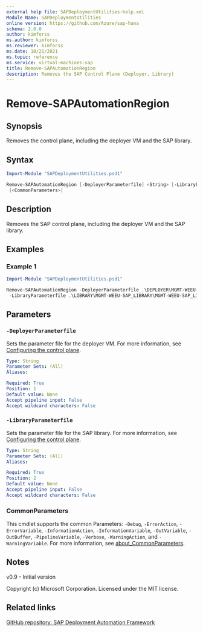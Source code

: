 ```yaml
---
external help file: SAPDeploymentUtilities-help.xml
Module Name: SAPDeploymentUtilities
online version: https://github.com/Azure/sap-hana
schema: 2.0.0
author: kimforss
ms.author: kimforss
ms.reviewer: kimforss
ms.date: 10/21/2021
ms.topic: reference
ms.service: virtual-machines-sap
title: Remove-SAPAutomationRegion
description: Removes the SAP Control Plane (Deployer, Library)
---
```


# Remove-SAPAutomationRegion

## Synopsis

Removes the control plane, including the deployer VM and the SAP library.
## Syntax

```powershell
Import-Module "SAPDeploymentUtilities.psd1"

Remove-SAPAutomationRegion [-DeployerParameterfile] <String> [-LibraryParameterfile] <String>
 [<CommonParameters>]
```

## Description
Removes the SAP control plane, including the deployer VM and the SAP library.

## Examples

### Example 1
```powershell
Import-Module "SAPDeploymentUtilities.psd1"

Remove-SAPAutomationRegion -DeployerParameterfile .\DEPLOYER\MGMT-WEEU-SAP01-INFRASTRUCTURE\MGMT-WEEU-SAP01-INFRASTRUCTURE.tfvars 
 -LibraryParameterfile .\LIBRARY\MGMT-WEEU-SAP_LIBRARY\MGMT-WEEU-SAP_LIBRARY.tfvars

```

## Parameters

### `-DeployerParameterfile`
Sets the parameter file for the deployer VM. For more information, see [Configuring the control plane](../automation-configure-control-plane.md#deployer).

```yaml
Type: String
Parameter Sets: (All)
Aliases:

Required: True
Position: 1
Default value: None
Accept pipeline input: False
Accept wildcard characters: False
```

### `-LibraryParameterfile`
Sets the parameter file for the SAP library. For more information, see [Configuring the control plane](../automation-configure-control-plane.md#sap-library).

```yaml
Type: String
Parameter Sets: (All)
Aliases:

Required: True
Position: 2
Default value: None
Accept pipeline input: False
Accept wildcard characters: False
```

### CommonParameters
This cmdlet supports the common Parameters: `-Debug`, `-ErrorAction`, `-ErrorVariable`, `-InformationAction`, `-InformationVariable`, `-OutVariable`, `-OutBuffer`, `-PipelineVariable`, `-Verbose`, `-WarningAction`, and `-WarningVariable`. For more information, see [about_CommonParameters](https://go.microsoft.com/fwlink/?LinkID=113216).

## Notes
v0.9 - Initial version


Copyright (c) Microsoft Corporation.
Licensed under the MIT license.

## Related links

[GitHub repository: SAP Deployment Automation Framework](https://github.com/Azure/sap-hana)
